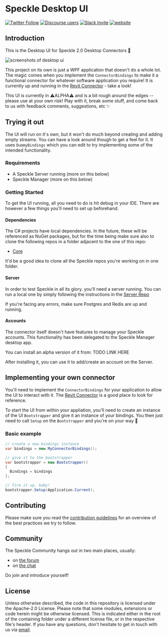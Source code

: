 # Speckle Desktop UI

[![Twitter Follow](https://img.shields.io/twitter/follow/SpeckleSystems?style=social)](https://twitter.com/SpeckleSystems) [![Discourse users](https://img.shields.io/discourse/users?server=https%3A%2F%2Fdiscourse.speckle.works&style=flat-square)](https://discourse.speckle.works)
[![Slack Invite](https://img.shields.io/badge/-slack-grey?style=flat-square&logo=slack)](https://speckle-works.slack.com/join/shared_invite/enQtNjY5Mzk2NTYxNTA4LTU4MWI5ZjdhMjFmMTIxZDIzOTAzMzRmMTZhY2QxMmM1ZjVmNzJmZGMzMDVlZmJjYWQxYWU0MWJkYmY3N2JjNGI) [![website](https://img.shields.io/badge/www-speckle.systems-royalblue?style=flat-square)](https://speckle.systems)

## Introduction

This is the Desktop UI for Speckle 2.0 Desktop Connectors 🎉

![screenshots of desktop ui](https://user-images.githubusercontent.com/7717434/97719565-21054000-1abf-11eb-9477-43e4c9715827.png)

This project on its own is just a WPF application that doesn't do a whole lot. The magic comes when you implement the `ConnectorBindings` to make it a functional connector for whatever software application you require! It is currently up and running in the [Revit Connector](https://github.com/specklesystems/ConnectorRevit) - take a look!

This UI is currently in ⚠ALPHA⚠ and is a bit rough around the edges -- please use at your own risk! Play with it, break some stuff, and come back to us with feedback comments, suggestions, etc ✨

## Trying it out
The UI will run on it's own, but it won't do much beyond creating and adding empty streams. You can have a look around though to get a feel for it. It uses `DummyBindings` which you can edit to try implementing some of the intended functionality.

### Requirements
- A Speckle Server running (more on this below)
- Speckle Manager (more on this below)

### Getting Started 

To get the UI running, all you need to do is hit debug in your IDE. There are however a few things you'll need to set up beforehand.

#### Dependencies

The C# projects have local dependencies. In the future, these will be referenced as NuGet packages, but for the time being make sure also to clone the following repos in a folder adjacent to the one of this repo:

- [Core](https://github.com/specklesystems/Core)

It'd be a good idea to clone all the Speckle repos you're working on in one folder.

#### Server

In order to test Speckle in all its glory. you'll need a server running. You can run a local one by simply following the instructions in the [Server Repo](https://github.com/specklesystems/Server)

If you're facing any errors, make sure Postgres and Redis are up and running.

#### Accounts

The connector itself doesn't have features to manage your Speckle accounts. This functionality has been delegated to the Speckle Manager desktop app.

You can install an alpha version of it from: TODO LINK HERE 

After installing it, you can use it to add/create an account on the Server.

## Implementing your own connector

You'll need to implement the `ConnectorBindings` for your application to allow the UI to interact with it. The [Revit Connector](https://github.com/specklesystems/ConnectorRevit) is a good place to look for reference.

To start the UI from within your appliation, you'll need to create an instance of the UI `Bootstrapper` and give it an instance of your bindings. You then just need to call `Setup` on the `Bootstrapper` and you're on your way 🚀

### Basic example

```cs
// create a new bindings instance
var bindings = new MyConnectorBindings();

// give it to the bootstrapper
var bootstrapper = new Bootstrapper()
{
  Bindings = bindings
};

// fire it up, baby!
bootstrapper.Setup(Application.Current);

```

## Contributing

Please make sure you read the [contribution guidelines](.github/CONTRIBUTING.md) for an overview of the best practices we try to follow.

## Community

The Speckle Community hangs out in two main places, usually:

- on [the forum](https://discourse.speckle.works)
- on [the chat](https://speckle-works.slack.com/join/shared_invite/enQtNjY5Mzk2NTYxNTA4LTU4MWI5ZjdhMjFmMTIxZDIzOTAzMzRmMTZhY2QxMmM1ZjVmNzJmZGMzMDVlZmJjYWQxYWU0MWJkYmY3N2JjNGI)

Do join and introduce yourself!

## License

Unless otherwise described, the code in this repository is licensed under the Apache-2.0 License. Please note that some modules, extensions or code herein might be otherwise licensed. This is indicated either in the root of the containing folder under a different license file, or in the respective file's header. If you have any questions, don't hesitate to get in touch with us via [email](mailto:hello@speckle.systems).